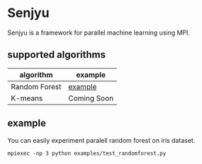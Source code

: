 # Senjyu

Senjyu is a framework for parallel machine learning using MPI.

## supported algorithms

| algorithm     | example                                  |
| ------------- | ---------------------------------------- |
| Random Forest | [example](examples/test_randomforest.py) |
| K-means       | Coming Soon                              |

## example

You can easily experiment paralell random forest on iris dataset.

    mpiexec -np 3 python examples/test_randomforest.py
